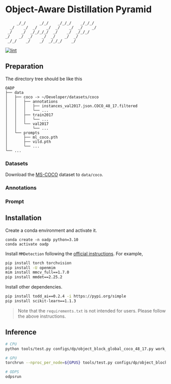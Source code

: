 # Object-Aware Distillation Pyramid

```text
     _/_/      _/_/    _/_/_/    _/_/_/
  _/    _/  _/    _/  _/    _/  _/    _/
 _/    _/  _/_/_/_/  _/    _/  _/_/_/
_/    _/  _/    _/  _/    _/  _/
 _/_/    _/    _/  _/_/_/    _/
```

[![lint](https://github.com/LutingWang/OADP/actions/workflows/lint.yaml/badge.svg)](https://github.com/LutingWang/OADP/actions/workflows/lint.yaml)

## Preparation

The directory tree should be like this

```text
OADP
├── data
│   ├── coco -> ~/Developer/datasets/coco
│   │   ├── annotations
│   │   │   ├── instances_val2017.json.COCO_48_17.filtered
│   │   │   └── ...
│   │   ├── train2017
│   │   │   └── ...
│   │   └── val2017
│   │       └── ...
│   └── prompts
│       ├── ml_coco.pth
│       ├── vild.pth
│       └── ...
└── ...
```

### Datasets

Download the [MS-COCO](https://cocodataset.org/#download) dataset to `data/coco`.

### Annotations

### Prompt

## Installation

Create a conda environment and activate it.

```shell
conda create -n oadp python=3.10
conda activate oadp
```

Install `MMDetection` following the [official instructions](https://github.com/open-mmlab/mmdetection/blob/master/docs/en/get_started.md/#Installation).
For example,

```bash
pip install torch torchvision
pip install -U openmim
mim install mmcv_full==1.7.0
pip install mmdet==2.25.2
```

Install other dependencies.

```bash
pip install todd_ai==0.2.4 -i https://pypi.org/simple
pip install scikit-learn==1.1.3
```

> Note that the `requirements.txt` is not intended for users. Please follow the above instructions.

## Inference

```bash
# CPU
python tools/test.py configs/dp/object_block_global_coco_48_17.py work_dirs/object_block_global_coco_48_17/iter_32000.pth

# GPU
torchrun --nproc_per_node=${GPUS} tools/test.py configs/dp/object_block_global_coco_48_17.py work_dirs/object_block_global_coco_48_17/iter_32000.pth

# ODPS
odpsrun
```
